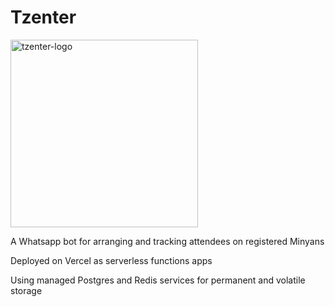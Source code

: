 # Tzenter

<img src="https://github.com/user-attachments/assets/0dea7dec-be8e-4f6f-90c8-fbf33d160b6d" alt="tzenter-logo" width="300"/>


A Whatsapp bot for arranging and tracking attendees on registered Minyans

Deployed on Vercel as serverless functions apps

Using managed Postgres and Redis services for permanent and volatile storage 


